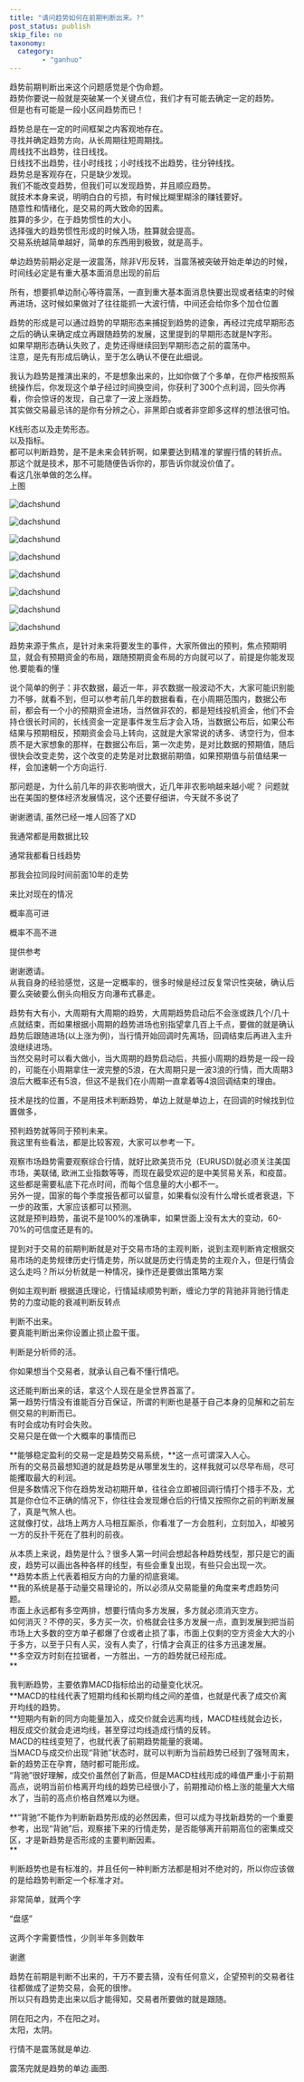```yaml
---
title: "请问趋势如何在前期判断出来。?"
post_status: publish
skip_file: no
taxonomy:
  category:
        - "ganhuo"
---
```


趋势前期判断出来这个问题感觉是个伪命题。  
趋势你要说一般就是突破某一个关键点位，我们才有可能去确定一定的趋势。  
但是也有可能是一段小区间趋势而已！

趋势总是在一定的时间框架之内客观地存在。  
寻找并确定趋势方向，从长周期往短周期找。  
周线找不出趋势，往日线找。  
日线找不出趋势，往小时线找；小时线找不出趋势，往分钟线找。  
趋势总是客观存在，只是缺少发现。  
我们不能改变趋势，但我们可以发现趋势，并且顺应趋势。  
就技术本身来说，明明白白的亏损，有时候比糊里糊涂的赚钱要好。  
随意性和情绪化，是交易的两大致命的因素。  
胜算的多少，在于趋势惯性的大小。  
选择强大的趋势惯性形成的时候入场，胜算就会提高。  
交易系统越简单越好，简单的东西用到极致，就是高手。

单边趋势前期必定是一波震荡，除非V形反转，当震荡被突破开始走单边的时候，时间线必定是有重大基本面消息出现的前后

所有，想要抓单边耐心等待震荡，一直到重大基本面消息快要出现或者结束的时候再进场，这时候如果做对了往往能抓一大波行情，中间还会给你多个加仓位置

趋势的形成是可以通过趋势的早期形态来捕捉到趋势的迹象，再经过完成早期形态之后的确认来确定成立再跟随趋势的发展，这里提到的早期形态就是N字形。  
如果早期形态确认失败了，走势还得继续回到早期形态之前的震荡中。  
注意，是先有形成后确认，至于怎么确认不便在此细说。

我认为趋势是推演出来的，不是想象出来的，比如你做了个多单，在你严格按照系统操作后，你发现这个单子经过时间换空间，你获利了300个点利润，回头你再看，你会惊讶的发现，自己拿了一波上涨趋势。  
其实做交易最忌讳的是你有分辨之心，非黑即白或者非空即多这样的想法很可怕。

K线形态以及走势形态。  
以及指标。  
都可以判断趋势，是不是未来会转折啊，如果要达到精准的掌握行情的转折点。  
那这个就是技术，那不可能随便告诉你的，那告诉你就没价值了。  
看这几张单做的怎么样。  
上图

![dachshund](https://img.dgrhw.net/upload/images/huihu/2020/05/31/193234920.jpg)

![dachshund](https://img.dgrhw.net/upload/images/huihu/2020/05/30/112419241.jpg)

![dachshund](https://img.dgrhw.net/upload/images/huihu/2020/05/30/112421490.jpg)

![dachshund](https://img.dgrhw.net/upload/images/huihu/2020/05/30/112421303.jpg)

![dachshund](https://img.dgrhw.net/upload/images/huihu/2020/05/30/112419725.jpg)

![dachshund](https://img.dgrhw.net/upload/images/huihu/2020/05/30/112421412.jpg)

![dachshund](https://img.dgrhw.net/upload/images/huihu/2020/05/30/112421225.jpg)

![dachshund](https://img.dgrhw.net/upload/images/huihu/2020/05/30/112420334.jpg)

趋势来源于焦点，是针对未来将要发生的事件，大家所做出的预判，焦点预期明显，就会有预期资金的布局，跟随预期资金布局的方向就可以了，前提是你能发现他.要能看的懂

说个简单的例子：非农数据，最近一年，非农数据一般波动不大，大家可能识别能力不够，就看不到，但可以参考前几年的数据看看，在小周期范围内，数据公布前，都会有一个小的预期资金进场，当然做非农的，都是短线投机资金，他们不会持仓很长时间的，长线资金一定是事件发生后才会入场，当数据公布后，如果公布结果与预期相反，预期资金会马上转向，这就是大家常说的诱多、诱空行为，但本质不是大家想象的那样，在数据公布后，第一次走势，是对比数据的预期值，随后很快会改变走势，这个改变的走势是对比数据前期值，如果预期值与前值结果一样，会加速朝一个方向运行.

那问题是，为什么前几年的非农影响很大，近几年非农影响越来越小呢？ 问题就出在美国的整体经济发展情况，这个还要仔细讲，今天就不多说了

谢谢邀请, 虽然已经一堆人回答了XD

我通常都是用数据比较

通常我都看日线趋势

那我会拉同段时间前面10年的走势

来比对现在的情况

概率高可进

概率不高不进

提供参考​

谢谢邀请。  
从我自身的经验感觉，这是一定概率的，很多时候是经过反复常识性突破，确认后要么突破要么倒头向相反方向瀑布式暴走。

趋势有大有小，大周期有大周期的趋势，大周期趋势启动后不会涨或跌几个/几十点就结束，而如果根据小周期的趋势进场也别指望拿几百上千点，要做的就是确认趋势后跟随进场(以上涨为例)，当行情开始回调时先离场，回调结束后再进入主升浪继续进场。  
当然交易时可以看大做小，当大周期的趋势启动后，共振小周期的趋势是一段一段的，可能在小周期拿住一波完整的5浪，在大周期只是一波3浪的行情，而大周期3浪后大概率还有5浪，但这不是我们在小周期一直拿着等4浪回调结束的理由。

技术是找的位置，不是用技术判断趋势，单边上就是单边上，在回调的时候找到位置做多，

预判趋势就等同于预判未来。  
我这里有些看法，都是比较客观，大家可以参考一下。

观察市场趋势需要观察综合行情，就好比欧美货币兑（EURUSD)就必须关注美国市场，美联储, 欧洲工业指数等等，而现在最受欢迎的是中美贸易关系，和疫苗。  
这些都是需要私底下花点时间，而每个信息量的大小都不一。  
另外一提，国家的每个季度报告都可以留意，如果看似没有什么增长或者衰退，下一步的政策，大家应该都可以预测。  
这就是预判趋势，虽说不是100%的准确率，如果世面上没有太大的变动，60-70%的可信度还是有的。

提到对于交易的前期判断就是对于交易市场的主观判断，说到主观判断肯定根据交易市场的走势规律历史行情走势，所以就是历史行情走势的主观介入，但是行情会这么走吗？所以分析就是一种情况，操作还是要做出策略方案

例如主观判断 根据道氏理论，行情延续顺势判断，缠论力学的背驰非背驰行情走势的力度动能的衰减判断反转点

判断不出来。  
要真能判断出来你设置止损止盈干蛋。

判断是分析师的活。

你如果想当个交易者，就承认自己看不懂行情吧。

这还能判断出来的话，拿这个人现在是全世界首富了。  
第一趋势行情没有谁能百分百保证，所谓的判断也是基于自己本身的见解和之前左侧交易的判断而已。  
有时会成功有时会失败。  
交易只是在做一个大概率的事情而已

**能够稳定盈利的交易一定是趋势交易系统，**这一点可谓深入人心。  
所有的交易员最想知道的就是趋势是从哪里发生的，这样我就可以尽早布局，尽可能攫取最大的利润。  
但是多数情况下你在趋势发动初期开单，往往会立即被回调行情打个措手不及，尤其是你仓位不正确的情况下，你往往会发现爆仓后的行情又按照你之前的判断发展了，真是气煞人也。  
这就像打仗，战场上两方人马相互厮杀，你看准了一方会胜利，​立刻加入，却被另一方的反扑干死在了胜利的前夜。

从本质上来说，趋势是什么？​很多人第一时间会想起各种趋势线型，那只是它的画皮，趋势可以画出各种各样的线型，有些会重复出现，有些只会出现一次。  
**趋势本质上代表着相反方向的力量的彻底衰竭。  
**​我的系统是基于动量交易理论的，所以必须从交易能量的角度来考虑趋势问题。  
市面上永远都有多空两排，想要行情向多方发展，多方就必须消灭空方。  
如何消灭？不停的买，多方买一次，价格就会往多方发展一点，直到发展到把当前市场上大多数的空方单子都爆了仓或者止损了事，市面上仅剩的空方资金大大的小于多方，以至于只有人买，没有人卖了，行情才会真正的往多方迅速发展。  
**多空双方时刻在拉锯者，一方胜出，一方的趋势就已经形成。  
**

我判断趋势，主要依靠MACD指标给出的动量变化状况。  
**MACD的柱线代表了短期均线和长期均线之间的差值，也就是代表了成交价离开均线的趋势。  
**​短期内有新的同方向能量加入，成交价就会远离均线，MACD柱线就会边长，相反成交价就会走进均线，甚至穿过均线造成行情的反转。  
MACD的柱线变短了，也就代表了前期趋势能量的衰竭。  
当MACD与成交价出现“背驰”状态时，就可以判断为当前趋势已经到了强弩周末，新的趋势正在孕育，随时都可能形成。  
“背驰”很好理解，成交价虽然创了新高，但是MACD柱线形成的峰值严重小于前期高点，说明当前价格离开均线的趋势已经很小了，前期推动价格上涨的能量大大缩水了，当前的高点价格自然难以为继。

**​“背驰”不能作为判断新趋势形成的必然因素，但可以成为寻找新趋势的一个重要参考，出现“背驰”后，观察接下来的行情走势，是否能够离开前期高位的密集成交区，才是新趋势是否形成的主要判断因素。  
**

判断趋势也是有标准的，并且任何一种判断方法都是相对不绝对的，所以你应该做的是给趋势判断定一个标准才对。

非常简单，就两个字

“盘感”

这两个字需要悟性，少则半年多则数年

谢邀

趋势在前期是判断不出来的，干万不要去猜，没有任何意义，企望预判的交易者往往都做成了逆势交易，会死的很惨。  
所以只有趋势走出来以后才能得知，交易者所要做的就是跟随。

阴在阳之内，不在阳之对。  
太阳，太阴。

行情不是震荡就是单边.

震荡完就是趋势的单边.画图.​
